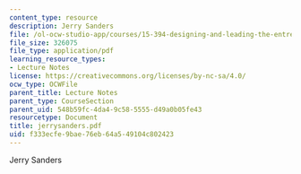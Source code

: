 ```yaml
---
content_type: resource
description: Jerry Sanders
file: /ol-ocw-studio-app/courses/15-394-designing-and-leading-the-entrepreneurial-organization-spring-2003/f333ecfe9bae76eb64a549104c802423_jerrysanders.pdf
file_size: 326075
file_type: application/pdf
learning_resource_types:
- Lecture Notes
license: https://creativecommons.org/licenses/by-nc-sa/4.0/
ocw_type: OCWFile
parent_title: Lecture Notes
parent_type: CourseSection
parent_uid: 548b59fc-4da4-9c58-5555-d49a0b05fe43
resourcetype: Document
title: jerrysanders.pdf
uid: f333ecfe-9bae-76eb-64a5-49104c802423
---
```

Jerry Sanders